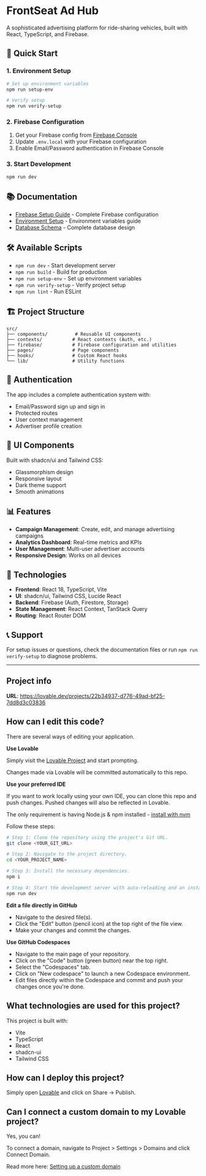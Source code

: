 # FrontSeat Ad Hub

A sophisticated advertising platform for ride-sharing vehicles, built with React, TypeScript, and Firebase.

## 🚀 Quick Start

### 1. Environment Setup
```bash
# Set up environment variables
npm run setup-env

# Verify setup
npm run verify-setup
```

### 2. Firebase Configuration
1. Get your Firebase config from [Firebase Console](https://console.firebase.google.com/)
2. Update `.env.local` with your Firebase configuration
3. Enable Email/Password authentication in Firebase Console

### 3. Start Development
```bash
npm run dev
```

## 📚 Documentation

- [Firebase Setup Guide](FIREBASE_SETUP.md) - Complete Firebase configuration
- [Environment Setup](ENV_SETUP.md) - Environment variables guide
- [Database Schema](database_schema.txt) - Complete database design

## 🛠️ Available Scripts

- `npm run dev` - Start development server
- `npm run build` - Build for production
- `npm run setup-env` - Set up environment variables
- `npm run verify-setup` - Verify project setup
- `npm run lint` - Run ESLint

## 🏗️ Project Structure

```
src/
├── components/          # Reusable UI components
├── contexts/           # React contexts (Auth, etc.)
├── firebase/           # Firebase configuration and utilities
├── pages/              # Page components
├── hooks/              # Custom React hooks
└── lib/                # Utility functions
```

## 🔐 Authentication

The app includes a complete authentication system with:
- Email/Password sign up and sign in
- Protected routes
- User context management
- Advertiser profile creation

## 🎨 UI Components

Built with shadcn/ui and Tailwind CSS:
- Glassmorphism design
- Responsive layout
- Dark theme support
- Smooth animations

## 📊 Features

- **Campaign Management**: Create, edit, and manage advertising campaigns
- **Analytics Dashboard**: Real-time metrics and KPIs
- **User Management**: Multi-user advertiser accounts
- **Responsive Design**: Works on all devices

## 🔧 Technologies

- **Frontend**: React 18, TypeScript, Vite
- **UI**: shadcn/ui, Tailwind CSS, Lucide React
- **Backend**: Firebase (Auth, Firestore, Storage)
- **State Management**: React Context, TanStack Query
- **Routing**: React Router DOM

## 📞 Support

For setup issues or questions, check the documentation files or run `npm run verify-setup` to diagnose problems.

---

## Project info

**URL**: https://lovable.dev/projects/22b34937-d776-49ad-bf25-7dd8d3c03836

## How can I edit this code?

There are several ways of editing your application.

**Use Lovable**

Simply visit the [Lovable Project](https://lovable.dev/projects/22b34937-d776-49ad-bf25-7dd8d3c03836) and start prompting.

Changes made via Lovable will be committed automatically to this repo.

**Use your preferred IDE**

If you want to work locally using your own IDE, you can clone this repo and push changes. Pushed changes will also be reflected in Lovable.

The only requirement is having Node.js & npm installed - [install with nvm](https://github.com/nvm-sh/nvm#installing-and-updating)

Follow these steps:

```sh
# Step 1: Clone the repository using the project's Git URL.
git clone <YOUR_GIT_URL>

# Step 2: Navigate to the project directory.
cd <YOUR_PROJECT_NAME>

# Step 3: Install the necessary dependencies.
npm i

# Step 4: Start the development server with auto-reloading and an instant preview.
npm run dev
```

**Edit a file directly in GitHub**

- Navigate to the desired file(s).
- Click the "Edit" button (pencil icon) at the top right of the file view.
- Make your changes and commit the changes.

**Use GitHub Codespaces**

- Navigate to the main page of your repository.
- Click on the "Code" button (green button) near the top right.
- Select the "Codespaces" tab.
- Click on "New codespace" to launch a new Codespace environment.
- Edit files directly within the Codespace and commit and push your changes once you're done.

## What technologies are used for this project?

This project is built with:

- Vite
- TypeScript
- React
- shadcn-ui
- Tailwind CSS

## How can I deploy this project?

Simply open [Lovable](https://lovable.dev/projects/22b34937-d776-49ad-bf25-7dd8d3c03836) and click on Share -> Publish.

## Can I connect a custom domain to my Lovable project?

Yes, you can!

To connect a domain, navigate to Project > Settings > Domains and click Connect Domain.

Read more here: [Setting up a custom domain](https://docs.lovable.dev/tips-tricks/custom-domain#step-by-step-guide)
